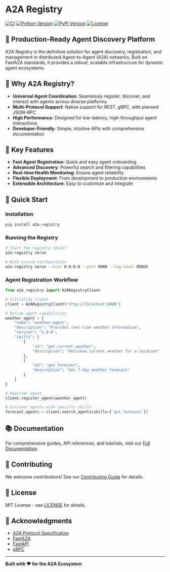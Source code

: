 # A2A Registry

[![CI](https://github.com/allendy/a2a-registry/workflows/CI/badge.svg)](https://github.com/allendy/a2a-registry/actions)
[![Python Version](https://img.shields.io/badge/python-3.9%2B-blue)](https://www.python.org/downloads/)
[![PyPI Version](https://img.shields.io/pypi/v/a2a-registry.svg)](https://pypi.org/project/a2a-registry/)
[![License](https://img.shields.io/badge/license-MIT-green)](LICENSE)

## 🚀 Production-Ready Agent Discovery Platform

A2A Registry is the definitive solution for agent discovery, registration, and management in distributed Agent-to-Agent (A2A) networks. Built on FastA2A standards, it provides a robust, scalable infrastructure for dynamic agent ecosystems.

## 🌟 Why A2A Registry?

- **Universal Agent Coordination**: Seamlessly register, discover, and interact with agents across diverse platforms
- **Multi-Protocol Support**: Native support for REST, gRPC, with planned JSON-RPC
- **High Performance**: Designed for low-latency, high-throughput agent interactions
- **Developer-Friendly**: Simple, intuitive APIs with comprehensive documentation

## 🔧 Key Features

- **Fast Agent Registration**: Quick and easy agent onboarding
- **Advanced Discovery**: Powerful search and filtering capabilities
- **Real-time Health Monitoring**: Ensure agent reliability
- **Flexible Deployment**: From development to production environments
- **Extensible Architecture**: Easy to customize and integrate

## 🚀 Quick Start

### Installation

```bash
pip install a2a-registry
```

### Running the Registry

```bash
# Start the registry server
a2a-registry serve

# With custom configuration
a2a-registry serve --host 0.0.0.0 --port 8080 --log-level DEBUG
```

### Agent Registration Workflow

```python
from a2a_registry import A2ARegistryClient

# Initialize client
client = A2ARegistryClient('http://localhost:8000')

# Define agent capabilities
weather_agent = {
    "name": "weather-agent",
    "description": "Provides real-time weather information",
    "version": "1.0.0",
    "skills": [
        {
            "id": "get_current_weather",
            "description": "Retrieve current weather for a location"
        },
        {
            "id": "get_forecast",
            "description": "Get 7-day weather forecast"
        }
    ]
}

# Register agent
client.register_agent(weather_agent)

# Discover agents with specific skills
forecast_agents = client.search_agents(skills=['get_forecast'])
```

## 📚 Documentation

For comprehensive guides, API references, and tutorials, visit our [Full Documentation](https://allendy.github.io/a2a-registry/).

## 🤝 Contributing

We welcome contributions! See our [Contributing Guide](https://allendy.github.io/a2a-registry/developer/contributing/) for details.

## 📄 License

MIT License - see [LICENSE](LICENSE) for details.

## 🙏 Acknowledgments

- [A2A Protocol Specification](https://a2a-protocol.org)
- [FastA2A](https://github.com/a2aproject/FastA2A)
- [FastAPI](https://fastapi.tiangolo.com/)
- [gRPC](https://grpc.io/)

---

**Built with ❤️ for the A2A Ecosystem**